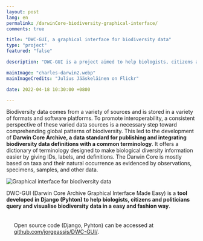 ```yaml
---
layout: post
lang: en
permalink: /darwinCore-biodiversity-graphical-interface/
comments: true

title: "DWC-GUI, a graphical interface for biodiversity data"
type: "project"
featured: "false"

description: "DWC-GUI is a project aimed to help biologists, citizens and politicians query and visualise biodiversity data in a easy and fashion way."

mainImage: "charles-darwin2.webp"
mainImageCredits: "Julius Jääskeläinen on Flickr"

date: 2022-04-18 10:30:00 +0800

---
```


Biodiversity data comes from a variety of sources and is stored in a variety of formats and software platforms. To promote interoperability, a consistent perspective of these varied data sources is a necessary step toward comprehending global patterns of biodiversity. This led to the development of <b>Darwin Core Archive, a data standard for publishing and integrating biodiversity data definitions with a common terminology</b>. It offers a dictionary of terminology designed to make biological diversity information easier by giving IDs, labels, and definitions. The Darwin Core is mostly based on taxa and their natural occurrence as evidenced by observations, specimens, samples, and other data.

<img src="{{ site.baseurl }}/assets/images/posts/darwincore.webp" alt="Graphical interface for biodiversity data" style="max-height: 925px;">

DWC-GUI (Darwin Core Archive Graphical Interface Made Easy) is a <b>tool developed in Django (Pyhton) to help biologists, citizens and politicians query and visualise biodiversity data in a easy and fashion way</b>.

<div style="padding: 20px" class="border-radius-05 bg-gray font-family-secondary font-small text-dark">
Open source code (Django, Pyhton) can be accessed at <a target="_black" href="https://github.com/jorgeassis/DWC-GUI/">github.com/jorgeassis/DWC-GUI/</a>.
</div>
